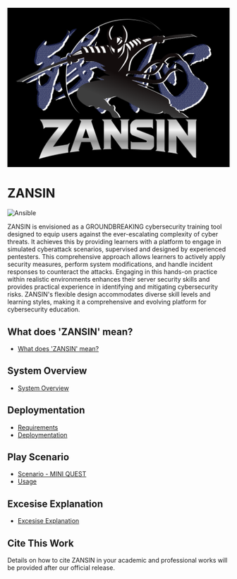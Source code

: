 ![ZANSIN](./images/ZANSIN_LOGO.png)

ZANSIN
=================

![Ansible](https://img.shields.io/badge/-Ansible-EE0000.svg?logo=ansible&style=flat")

ZANSIN is envisioned as a GROUNDBREAKING cybersecurity training tool designed to equip users against the ever-escalating complexity of cyber threats. It achieves this by providing learners with a platform to engage in simulated cyberattack scenarios, supervised and designed by experienced pentesters.
This comprehensive approach allows learners to actively apply security measures, perform system modifications, and handle incident responses to counteract the attacks. Engaging in this hands-on practice within realistic environments enhances their server security skills and provides practical experience in identifying and mitigating cybersecurity risks. ZANSIN's flexible design accommodates diverse skill levels and learning styles, making it a comprehensive and evolving platform for cybersecurity education.

## What does 'ZANSIN' mean?

- [What does 'ZANSIN' mean?](./documents/ZANSIN.md)

## System Overview

- [System Overview](./documents/SystemOverview.md)

## Deploymentation

- [Requirements](./documents/Requirements.md)
- [Deploymentation](./documents/Deploymentation.md)

## Play Scenario

- [Scenario - MINI QUEST](./documents/MINIQUEST.md)
- [Usage](./documents/Usage.md)

## Excesise Explanation

- [Excesise Explanation](./documents/ExcesiseExplanation.md)

## Cite This Work

Details on how to cite ZANSIN in your academic and professional works will be provided after our official release.
